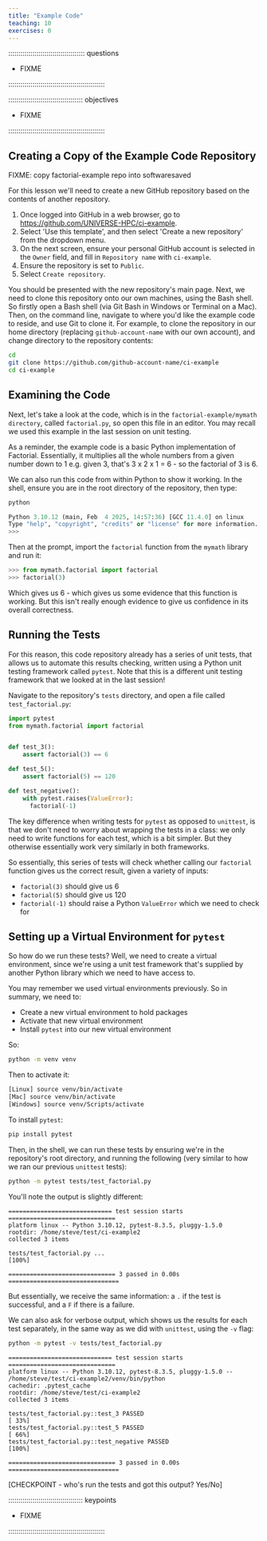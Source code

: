 ```yaml
---
title: "Example Code"
teaching: 10
exercises: 0
---
```


:::::::::::::::::::::::::::::::::::::: questions 

- FIXME

::::::::::::::::::::::::::::::::::::::::::::::::

::::::::::::::::::::::::::::::::::::: objectives

- FIXME

::::::::::::::::::::::::::::::::::::::::::::::::

## Creating a Copy of the Example Code Repository

FIXME: copy factorial-example repo into softwaresaved

For this lesson we'll need to create a new GitHub repository based on the contents of another repository.

1. Once logged into GitHub in a web browser,
go to https://github.com/UNIVERSE-HPC/ci-example.
1. Select 'Use this template', and then select 'Create a new repository' from the dropdown menu.
1. On the next screen, ensure your personal GitHub account is selected in the `Owner` field, and fill in `Repository name` with `ci-example`.
1. Ensure the repository is set to `Public`.
1. Select `Create repository`.

You should be presented with the new repository's main page.
Next, we need to clone this repository onto our own machines,
using the Bash shell.
So firstly open a Bash shell (via Git Bash in Windows or Terminal on a Mac).
Then, on the command line,
navigate to where you'd like the example code to reside,
and use Git to clone it.
For example, to clone the repository in our home directory (replacing `github-account-name` with our own account),
and change directory to the repository contents:

```bash
cd
git clone https://github.com/github-account-name/ci-example
cd ci-example
```

## Examining the Code

Next, let's take a look at the code, which is in the `factorial-example/mymath directory`, called `factorial.py`,
so open this file in an editor.
You may recall we used this example in the last session on unit testing.

As a reminder, the example code is a basic Python implementation of Factorial.
Essentially, it multiplies all the whole numbers from a given number down to 1
e.g. given 3, that's 3 x 2 x 1 = 6 - so the factorial of 3 is 6.

We can also run this code from within Python to show it working.
In the shell,
ensure you are in the root directory of the repository,
then type:

```bash
python
```

```python
Python 3.10.12 (main, Feb  4 2025, 14:57:36) [GCC 11.4.0] on linux
Type "help", "copyright", "credits" or "license" for more information.
>>> 
```

Then at the prompt, import the `factorial` function from the `mymath` library and run it:

```python
>>> from mymath.factorial import factorial
>>> factorial(3)
```

Which gives us 6 - which gives us some evidence that this function is working.
But this isn't really enough evidence to give us confidence in its overall correctness.

## Running the Tests

For this reason, this code repository already has a series of unit tests,
that allows us to automate this results checking,
written using a Python unit testing framework called `pytest`.
Note that this is a different unit testing framework that we looked at in the last session!

Navigate to the repository's `tests` directory, and open a file called `test_factorial.py`:

```python
import pytest
from mymath.factorial import factorial


def test_3():
    assert factorial(3) == 6

def test_5():
    assert factorial(5) == 120

def test_negative():
    with pytest.raises(ValueError):
      factorial(-1)
```

The key difference when writing tests for `pytest` as opposed to `unittest`,
is that we don't need to worry about wrapping the tests in a class:
we only need to write functions for each test,
which is a bit simpler.
But they otherwise essentially work very similarly in both frameworks.

So essentially, this series of tests will check whether calling our `factorial` function gives us the correct result,
given a variety of inputs:

- `factorial(3)` should give us 6
- `factorial(5)` should give us 120
- `factorial(-1)` should raise a Python `ValueError` which we need to check for

## Setting up a Virtual Environment for `pytest`

So how do we run these tests?
Well, we need to create a virtual environment,
since we're using a unit test framework that's supplied by another Python library which we need to have access to.

You may remember we used virtual environments previously.
So in summary, we need to:

- Create a new virtual environment to hold packages
- Activate that new virtual environment
- Install `pytest` into our new virtual environment

So:

```bash
python -m venv venv
```

Then to activate it:

```bash
[Linux] source venv/bin/activate
[Mac] source venv/bin/activate
[Windows] source venv/Scripts/activate
```

To install `pytest`:

```bash
pip install pytest
```

Then, in the shell, we can run these tests by ensuring we're in the repository's root directory,
and running the following (very similar to how we ran our previous `unittest` tests):

```bash
python -m pytest tests/test_factorial.py 
```

You'll note the output is slightly different:

```output
============================= test session starts ==============================
platform linux -- Python 3.10.12, pytest-8.3.5, pluggy-1.5.0
rootdir: /home/steve/test/ci-example2
collected 3 items                                                              

tests/test_factorial.py ...                                              [100%]

============================== 3 passed in 0.00s ===============================
```

But essentially, we receive the same information: a `.` if the test is successful,
and a `F` if there is a failure.

We can also ask for verbose output,
which shows us the results for each test separately,
in the same way as we did with `unittest`,
using the `-v` flag:

```bash
python -m pytest -v tests/test_factorial.py 
```

```output
============================= test session starts ==============================
platform linux -- Python 3.10.12, pytest-8.3.5, pluggy-1.5.0 -- /home/steve/test/ci-example2/venv/bin/python
cachedir: .pytest_cache
rootdir: /home/steve/test/ci-example2
collected 3 items                                                              

tests/test_factorial.py::test_3 PASSED                                   [ 33%]
tests/test_factorial.py::test_5 PASSED                                   [ 66%]
tests/test_factorial.py::test_negative PASSED                            [100%]

============================== 3 passed in 0.00s ===============================
```

[CHECKPOINT - who's run the tests and got this output? Yes/No]

::::::::::::::::::::::::::::::::::::: keypoints 

- FIXME

::::::::::::::::::::::::::::::::::::::::::::::::

